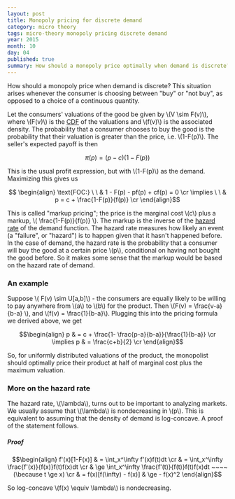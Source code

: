 ```yaml
---
layout: post
title: Monopoly pricing for discrete demand
category: micro theory
tags: micro-theory monopoly pricing discrete demand 
year: 2015
month: 10
day: 04
published: true
summary: How should a monopoly price optimally when demand is discrete? A derivation and an example.
---
```


How should a monopoly price when demand is discrete? This situation arises whenever the consumer is choosing between "buy" or "not buy", as opposed to a choice of a continuous quantity.

Let the consumers' valuations of the good be given by \\(V \sim F(v)\\), where \\(F(v)\\) is the [CDF](https://en.wikipedia.org/wiki/Cumulative_distribution_function) of the valuations and \\(f(v)\\) is the associated density. The probability that a consumer chooses to buy the good is the probability that their valuation is greater than the price, i.e. \\(1-F(p)\\). The seller's expected payoff is then

$$ \pi(p) = (p-c)(1-F(p)) $$

This is the usual profit expression, but with \\(1-F(p)\\) as the demand. Maximizing this gives us

$$ \begin{align}
 \text{FOC:} \ \ & 1 - F(p) - pf(p) + cf(p) = 0 \cr
 \implies \ \ & p = c + \frac{1-F(p)}{f(p)} \cr
\end{align}$$

This is called "markup pricing"; the price is the marginal cost \\(c\\) plus a markup, \\( \frac{1-F(p)}{f(p)} \\). The markup is the inverse of the [hazard rate](https://en.wikipedia.org/wiki/Failure_rate#hazard_function) of the demand function. The hazard rate measures how likely an event (a "failure", or "hazard") is to happen given that it hasn't happened before. In the case of demand, the hazard rate is the probability that a consumer will buy the good at a certain price \\(p\\), conditional on having not bought the good before. So it makes some sense that the markup would be based on the hazard rate of demand.

### An example

Suppose \\( F(v) \sim U[a,b]\\) - the consumers are equally likely to be willing to pay anywhere from \\(a\\) to \\(b\\) for the product. Then \\(F(v) = \frac{v-a}{b-a} \\), and \\(f(v) = \frac{1}{b-a}\\). Plugging this into the pricing formula we derived above, we get

$$\begin{align}
p & = c + \frac{1- \frac{p-a}{b-a}}{\frac{1}{b-a}} \cr
\implies p & = \frac{c+b}{2} \cr
\end{align}$$

So, for uniformly distributed valuations of the product, the monopolist should optimally price their product at half of marginal cost plus the maximum valuation.

### More on the hazard rate

The hazard rate, \\(\lambda\\), turns out to be important to analyzing markets. We usually assume that \\(\lambda\\) is nondecreasing in \\(p\\). This is equivalent to assuming that the density of demand is log-concave. A proof of the statement follows.

##### Proof

$$\begin{align}
f'(x)[1-F(x)] & = \int_x^\infty f'(x)f(t)dt \cr
 & = \int_x^\infty \frac{f'(x)}{f(x)}f(t)f(x)dt \cr
 & \ge \int_x^\infty \frac{f'(t)}{f(t)}f(t)f(x)dt  ~~~~(\because t \ge x) \cr
 & = f(x)[f(\infty) - f(x)]
 & \ge - f(x)^2
\end{align}$$

So log-concave \\(f(x) \equiv \lambda\\) is nondecreasing. 